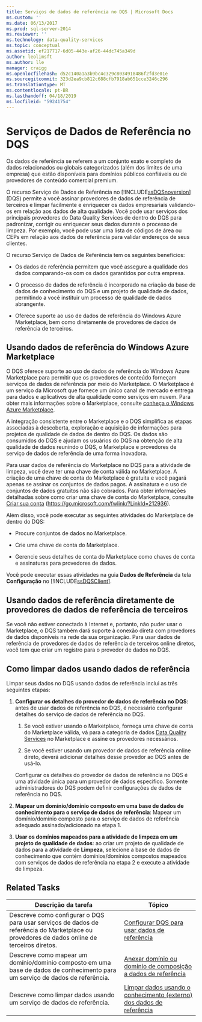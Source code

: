 ```yaml
---
title: Serviços de dados de referência no DQS | Microsoft Docs
ms.custom: ''
ms.date: 06/13/2017
ms.prod: sql-server-2014
ms.reviewer: ''
ms.technology: data-quality-services
ms.topic: conceptual
ms.assetid: ef217717-6d05-443e-af26-44dc745a349d
author: leolimsft
ms.author: lle
manager: craigg
ms.openlocfilehash: d52c140a1a3b9bc4c329c8034918486f2fd3e01e
ms.sourcegitcommit: 323d2ea9cb812c688cfb7918ab651cce3246c296
ms.translationtype: MT
ms.contentlocale: pt-BR
ms.lasthandoff: 04/18/2019
ms.locfileid: "59241754"
---
```

# <a name="reference-data-services-in-dqs"></a>Serviços de Dados de Referência no DQS
  Os dados de referência se referem a um conjunto exato e completo de dados relacionados ou globais categorizados (além dos limites de uma empresa) que estão disponíveis para domínios públicos confiáveis ou de provedores de conteúdo comercial premium.  
  
 O recurso Serviço de Dados de Referência no [!INCLUDE[ssDQSnoversion](../includes/ssdqsnoversion-md.md)] (DQS) permite a você assinar provedores de dados de referência de terceiros e limpar facilmente e enriquecer os dados empresariais validando-os em relação aos dados de alta qualidade. Você pode usar serviços dos principais provedores do Data Quality Services de dentro do DQS para padronizar, corrigir ou enriquecer seus dados durante o processo de limpeza. Por exemplo, você pode usar uma lista de códigos de área ou CEPs em relação aos dados de referência para validar endereços de seus clientes.  
  
 O recurso Serviço de Dados de Referência tem os seguintes benefícios:  
  
-   Os dados de referência permitem que você assegure a qualidade dos dados comparando-os com os dados garantidos por outra empresa.  
  
-   O processo de dados de referência é incorporado na criação da base de dados de conhecimento do DQS e um projeto de qualidade de dados, permitindo a você instituir um processo de qualidade de dados abrangente.  
  
-   Oferece suporte ao uso de dados de referência do Windows Azure Marketplace, bem como diretamente de provedores de dados de referência de terceiros.  
  
##  <a name="Marketplace"></a> Usando dados de referência do Windows Azure Marketplace  
 O DQS oferece suporte ao uso de dados de referência do Windows Azure Marketplace para permitir que os provedores de conteúdo forneçam serviços de dados de referência por meio do Marketplace. O Marketplace é um serviço da Microsoft que fornece um único canal de mercado e entrega para dados e aplicativos de alta qualidade como serviços em nuvem. Para obter mais informações sobre o Marketplace, consulte [conheça o Windows Azure Marketplace](https://azuremarketplace.microsoft.com/marketplace/).  
  
 A integração consistente entre o Marketplace e o DQS simplifica as etapas associadas à descoberta, exploração e aquisição de informações para projetos de qualidade de dados de dentro do DQS. Os dados são consumidos do DQS e ajudam os usuários do DQS na obtenção de alta qualidade de dados reunindo o DQS, o Marketplace e provedores de serviço de dados de referência de uma forma inovadora.  
  
 Para usar dados de referência do Marketplace no DQS para a atividade de limpeza, você deve ter uma chave de conta válida no Marketplace. A criação de uma chave de conta do Marketplace é gratuita e você pagará apenas se assinar os conjuntos de dados pagos. A assinatura e o uso de conjuntos de dados gratuitos não são cobrados. Para obter informações detalhadas sobre como criar uma chave de conta do Marketplace, consulte [Criar sua conta](https://go.microsoft.com/fwlink/?LinkId=212936) (https://go.microsoft.com/fwlink/?LinkId=212936).  
  
 Além disso, você pode executar as seguintes atividades do Marketplace de dentro do DQS:  
  
-   Procure conjuntos de dados no Marketplace.  
  
-   Crie uma chave de conta do Marketplace.  
  
-   Gerencie seus detalhes de conta do Marketplace como chaves de conta e assinaturas para provedores de dados.  
  
 Você pode executar essas atividades na guia **Dados de Referência** da tela **Configuração** no [!INCLUDE[ssDQSClient](../includes/ssdqsclient-md.md)].  
  
##  <a name="Direct"></a> Usando dados de referência diretamente de provedores de dados de referência de terceiros  
 Se você não estiver conectado à Internet e, portanto, não puder usar o Marketplace, o DQS também dará suporte à conexão direta com provedores de dados disponíveis na rede da sua organização. Para usar dados de referência de provedores de dados de referência de terceiros online diretos, você tem que criar um registro para o provedor de dados no DQS.  
  
##  <a name="HowToCleanse"></a> Como limpar dados usando dados de referência  
 Limpar seus dados no DQS usando dados de referência inclui as três seguintes etapas:  
  
1.  **Configurar os detalhes do provedor de dados de referência no DQS**: antes de usar dados de referência no DQS, é necessário configurar detalhes do serviço de dados de referência no DQS.  
  
    1.  Se você estiver usando o Marketplace, forneça uma chave de conta do Marketplace válida, vá para a categoria de dados [Data Quality Services](../data-quality-services/data-quality-services.md) no Marketplace e assine os provedores necessários.  
  
    2.  Se você estiver usando um provedor de dados de referência online direto, deverá adicionar detalhes desse provedor ao DQS antes de usá-lo.  
  
     Configurar os detalhes do provedor de dados de referência no DQS é uma atividade única para um provedor de dados específico. Somente administradores do DQS podem definir configurações de dados de referência no DQS.  
  
2.  **Mapear um domínio/domínio composto em uma base de dados de conhecimento para o serviço de dados de referência**: Mapear um domínio/domínio composto para o serviço de dados de referência adequado assinado/adicionado na etapa 1.  
  
3.  **Usar os domínios mapeados para a atividade de limpeza em um projeto de qualidade de dados**: ao criar um projeto de qualidade de dados para a atividade de **Limpeza**, selecione a base de dados de conhecimento que contém domínios/domínios compostos mapeados com serviços de dados de referência na etapa 2 e execute a atividade de limpeza.  
  
## <a name="related-tasks"></a>Related Tasks  
  
|Descrição da tarefa|Tópico|  
|----------------------|-----------|  
|Descreve como configurar o DQS para usar serviços de dados de referência do Marketplace ou provedores de dados online de terceiros diretos.|[Configurar DQS para usar dados de referência](../../2014/data-quality-services/configure-dqs-to-use-reference-data.md)|  
|Descreve como mapear um domínio/domínio composto em uma base de dados de conhecimento para um serviço de dados de referência.|[Anexar domínio ou domínio de composição a dados de referência](../../2014/data-quality-services/attach-a-domain-or-composite-domain-to-reference-data.md)|  
|Descreve como limpar dados usando um serviço de dados de referência.|[Limpar dados usando o conhecimento &#40;externo&#41; dos dados de referência](../../2014/data-quality-services/cleanse-data-using-reference-data-external-knowledge.md)|  
  
  
